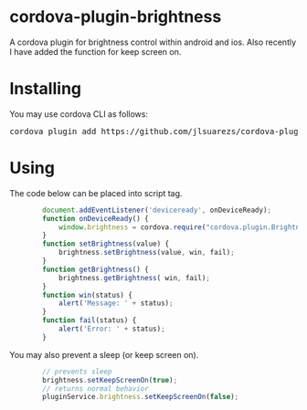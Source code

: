 cordova-plugin-brightness
==========================

A cordova plugin for brightness control within android and ios.
Also recently I have added the function for keep screen on.

Installing
======
You may use cordova CLI as follows:

<pre>
cordova plugin add https://github.com/jlsuarezs/cordova-plugin-brightness.git
</pre>

Using
====
The code below can be placed into script tag.

```javascript
		document.addEventListener('deviceready', onDeviceReady);
		function onDeviceReady() {
			window.brightness = cordova.require("cordova.plugin.Brightness.Brightness");
		}
		function setBrightness(value) {
			brightness.setBrightness(value, win, fail);
		}
		function getBrightness() {
			brightness.getBrightness( win, fail);
		}
		function win(status) {
			alert('Message: ' + status);
		}
		function fail(status) {
			alert('Error: ' + status);
		}
```

You may also prevent a sleep (or keep screen on).

```javascript
		// prevents sleep
		brightness.setKeepScreenOn(true);
		// returns normal behavior
		pluginService.brightness.setKeepScreenOn(false);
```
